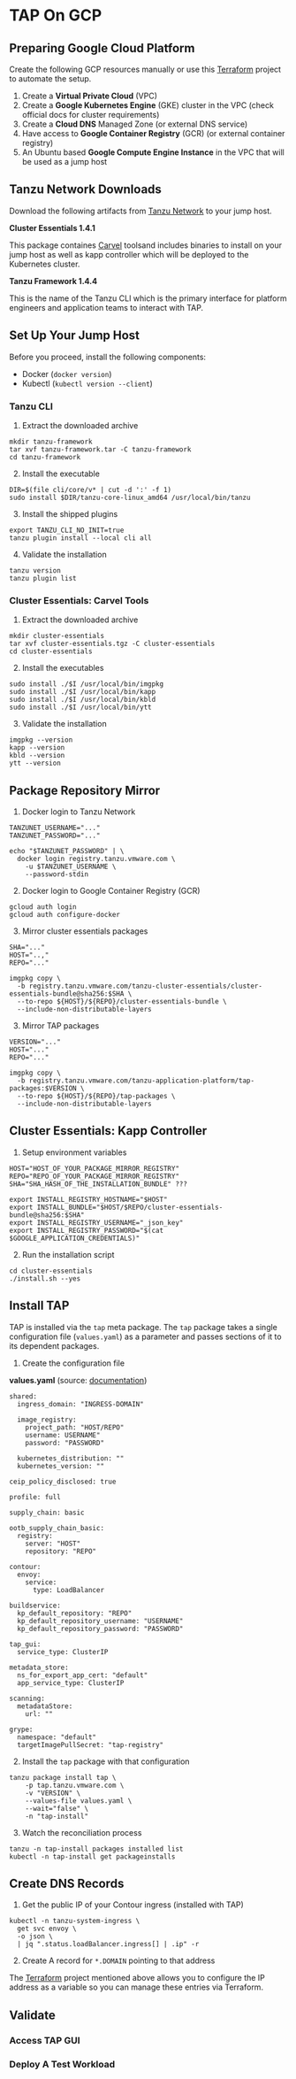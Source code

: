 # TAP On GCP

## Preparing Google Cloud Platform

Create the following GCP resources manually or use this [Terraform](https://github.com/unofficial-guide-to-tap/terraform/tree/main/gcp) project to automate the setup.

1. Create a **Virtual Private Cloud** (VPC)
2. Create a **Google Kubernetes Engine** (GKE) cluster in the VPC (check official docs for cluster requirements)
3. Create a **Cloud DNS** Managed Zone (or external DNS service)
4. Have access to **Google Container Registry** (GCR) (or external container registry)
5. An Ubuntu based **Google Compute Engine Instance** in the VPC that will be used as a jump host

## Tanzu Network Downloads
Download the following artifacts from [Tanzu Network](network.tanzu.vmware.com/) to your jump host.

**Cluster Essentials 1.4.1**

This package containes [Carvel](https://carvel.dev/) toolsand includes binaries to install on your jump host as well as kapp controller which will be deployed to the Kubernetes cluster.

**Tanzu Framework 1.4.4**

This is the name of the Tanzu CLI which is the primary interface for platform engineers and application teams to interact with TAP.

<!--
END: ## Preparing Google Cloud Platform
-->

## Set Up Your Jump Host

Before you proceed, install the following components:

- Docker (`docker version`)
- Kubectl (`kubectl version --client`)

### Tanzu CLI

1. Extract the downloaded archive
```
mkdir tanzu-framework
tar xvf tanzu-framework.tar -C tanzu-framework
cd tanzu-framework
```

2. Install the executable
```
DIR=$(file cli/core/v* | cut -d ':' -f 1)
sudo install $DIR/tanzu-core-linux_amd64 /usr/local/bin/tanzu
```

3. Install the shipped plugins
```
export TANZU_CLI_NO_INIT=true
tanzu plugin install --local cli all
```

4. Validate the installation
```
tanzu version
tanzu plugin list
```

### Cluster Essentials: Carvel Tools

1. Extract the downloaded archive
```
mkdir cluster-essentials
tar xvf cluster-essentials.tgz -C cluster-essentials
cd cluster-essentials
```

2. Install the executables
```
sudo install ./$I /usr/local/bin/imgpkg
sudo install ./$I /usr/local/bin/kapp
sudo install ./$I /usr/local/bin/kbld
sudo install ./$I /usr/local/bin/ytt
```

3. Validate the installation
```
imgpkg --version
kapp --version
kbld --version
ytt --version
```

<!--
END: ## Set Up Your Jump Host
-->

## Package Repository Mirror

1. Docker login to Tanzu Network
```
TANZUNET_USERNAME="..."
TANZUNET_PASSWORD="..."

echo "$TANZUNET_PASSWORD" | \
  docker login registry.tanzu.vmware.com \
    -u $TANZUNET_USERNAME \
    --password-stdin
```

2. Docker login to Google Container Registry (GCR)
```
gcloud auth login
gcloud auth configure-docker
```

3. Mirror cluster essentials packages
```
SHA="..."
HOST="..,"
REPO="..."

imgpkg copy \
  -b registry.tanzu.vmware.com/tanzu-cluster-essentials/cluster-essentials-bundle@sha256:$SHA \
  --to-repo ${HOST}/${REPO}/cluster-essentials-bundle \
  --include-non-distributable-layers
```

3. Mirror TAP packages
```
VERSION="..."
HOST="..."
REPO="..."

imgpkg copy \
  -b registry.tanzu.vmware.com/tanzu-application-platform/tap-packages:$VERSION \
  --to-repo ${HOST}/${REPO}/tap-packages \
  --include-non-distributable-layers
```

<!--
END: ## Package Repository Mirror
-->

## Cluster Essentials: Kapp Controller

1. Setup environment variables
```
HOST="HOST_OF_YOUR_PACKAGE_MIRROR_REGISTRY"
REPO="REPO_OF_YOUR_PACKAGE_MIRROR_REGISTRY"
SHA="SHA_HASH_OF_THE_INSTALLATION_BUNDLE" ???

export INSTALL_REGISTRY_HOSTNAME="$HOST"
export INSTALL_BUNDLE="$HOST/$REPO/cluster-essentials-bundle@sha256:$SHA"
export INSTALL_REGISTRY_USERNAME="_json_key"
export INSTALL_REGISTRY_PASSWORD="$(cat $GOOGLE_APPLICATION_CREDENTIALS)"
```

2. Run the installation script
```
cd cluster-essentials
./install.sh --yes
```

<!--
END: ## Cluster Essentials: Kapp Controller
-->

## Install TAP

TAP is installed via the `tap` meta package. The `tap` package takes a single configuration file (`values.yaml`) as a parameter and passes sections of it to its dependent packages. 

1. Create the configuration file

**values.yaml** (source: [documentation](https://docs.vmware.com/en/VMware-Tanzu-Application-Platform/1.4/tap/install.html#install-your-tanzu-application-platform-profile-2))
```
shared:
  ingress_domain: "INGRESS-DOMAIN"
  
  image_registry:
    project_path: "HOST/REPO"
    username: USERNAME"
    password: "PASSWORD"

  kubernetes_distribution: ""
  kubernetes_version: ""

ceip_policy_disclosed: true

profile: full

supply_chain: basic

ootb_supply_chain_basic:
  registry:
    server: "HOST"
    repository: "REPO"
    
contour:
  envoy:
    service:
      type: LoadBalancer

buildservice:
  kp_default_repository: "REPO"
  kp_default_repository_username: "USERNAME"
  kp_default_repository_password: "PASSWORD"

tap_gui:
  service_type: ClusterIP

metadata_store:
  ns_for_export_app_cert: "default"
  app_service_type: ClusterIP 

scanning:
  metadataStore:
    url: ""

grype:
  namespace: "default"
  targetImagePullSecret: "tap-registry"
```

2. Install the `tap` package with that configuration

```
tanzu package install tap \
    -p tap.tanzu.vmware.com \
    -v "VERSION" \
    --values-file values.yaml \
    --wait="false" \
    -n "tap-install"
```

3. Watch the reconciliation process

```
tanzu -n tap-install packages installed list
kubectl -n tap-install get packageinstalls 
```

## Create DNS Records

1. Get the public IP of your Contour ingress (installed with TAP)
```
kubectl -n tanzu-system-ingress \
  get svc envoy \
  -o json \
  | jq ".status.loadBalancer.ingress[] | .ip" -r
```

2. Create A record for `*.DOMAIN` pointing to that address

The [Terraform](https://github.com/unofficial-guide-to-tap/terraform/tree/main/gcp) project mentioned above allows you to configure the IP address as a variable so you can manage these entries via Terraform.

<!--
END: ## Install TAP
-->

## Validate

### Access TAP GUI

### Deploy A Test Workload